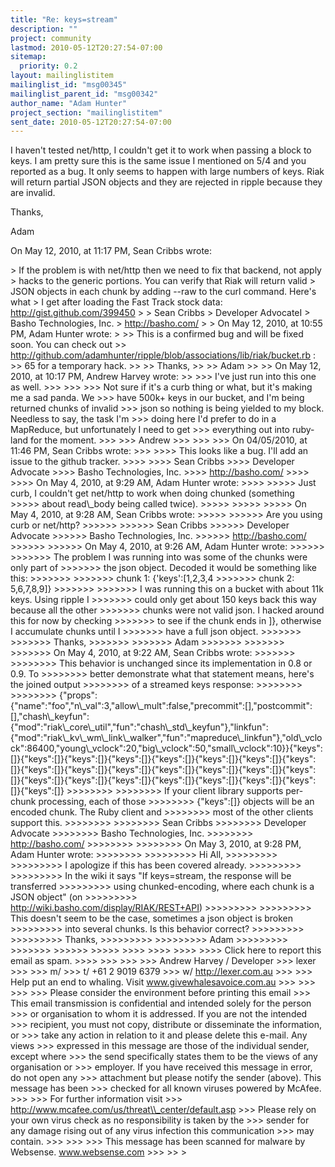 ```yaml
---
title: "Re: keys=stream"
description: ""
project: community
lastmod: 2010-05-12T20:27:54-07:00
sitemap:
  priority: 0.2
layout: mailinglistitem
mailinglist_id: "msg00345"
mailinglist_parent_id: "msg00342"
author_name: "Adam Hunter"
project_section: "mailinglistitem"
sent_date: 2010-05-12T20:27:54-07:00
---
```



I haven't tested net/http, I couldn't get it to work when passing a block to 
keys. I am pretty sure this is the same issue I mentioned on 5/4 and you 
reported as a bug. It only seems to happen with large numbers of keys. Riak 
will return partial JSON objects and they are rejected in ripple because they 
are invalid. 

Thanks,

Adam

On May 12, 2010, at 11:17 PM, Sean Cribbs wrote:

&gt; If the problem is with net/http then we need to fix that backend, not apply 
&gt; hacks to the generic portions. You can verify that Riak will return valid 
&gt; JSON objects in each chunk by adding --raw to the curl command. Here's what 
&gt; I get after loading the Fast Track stock data: http://gist.github.com/399450 
&gt; 
&gt; Sean Cribbs 
&gt; Developer AdvocateI 
&gt; Basho Technologies, Inc.
&gt; http://basho.com/
&gt; 
&gt; On May 12, 2010, at 10:55 PM, Adam Hunter wrote:
&gt; 
&gt;&gt; This is a confirmed bug and will be fixed soon. You can check out 
&gt;&gt; http://github.com/adamhunter/ripple/blob/associations/lib/riak/bucket.rb : 
&gt;&gt; 65 for a temporary hack.
&gt;&gt; 
&gt;&gt; Thanks,
&gt;&gt; 
&gt;&gt; Adam
&gt;&gt; 
&gt;&gt; On May 12, 2010, at 10:17 PM, Andrew Harvey wrote:
&gt;&gt; 
&gt;&gt;&gt; I've just run into this one as well.
&gt;&gt;&gt; 
&gt;&gt;&gt; 
&gt;&gt;&gt; Not sure if it's a curb thing or what, but it's making me a sad panda. We 
&gt;&gt;&gt; have 500k+ keys in our bucket, and I'm being returned chunks of invalid 
&gt;&gt;&gt; json so nothing is being yielded to my block. Needless to say, the task I'm 
&gt;&gt;&gt; doing here I'd prefer to do in a MapReduce, but unfortunately I need to get 
&gt;&gt;&gt; everything out into ruby-land for the moment.
&gt;&gt;&gt; 
&gt;&gt;&gt; Andrew
&gt;&gt;&gt; 
&gt;&gt;&gt; 
&gt;&gt;&gt; On 04/05/2010, at 11:46 PM, Sean Cribbs wrote:
&gt;&gt;&gt; 
&gt;&gt;&gt;&gt; This looks like a bug. I'll add an issue to the github tracker.
&gt;&gt;&gt;&gt; 
&gt;&gt;&gt;&gt; Sean Cribbs 
&gt;&gt;&gt;&gt; Developer Advocate
&gt;&gt;&gt;&gt; Basho Technologies, Inc.
&gt;&gt;&gt;&gt; http://basho.com/
&gt;&gt;&gt;&gt; 
&gt;&gt;&gt;&gt; On May 4, 2010, at 9:29 AM, Adam Hunter wrote:
&gt;&gt;&gt;&gt; 
&gt;&gt;&gt;&gt;&gt; Just curb, I couldn't get net/http to work when doing chunked (something 
&gt;&gt;&gt;&gt;&gt; about read\\_body being called twice).
&gt;&gt;&gt;&gt;&gt; 
&gt;&gt;&gt;&gt;&gt; 
&gt;&gt;&gt;&gt;&gt; On May 4, 2010, at 9:28 AM, Sean Cribbs wrote:
&gt;&gt;&gt;&gt;&gt; 
&gt;&gt;&gt;&gt;&gt;&gt; Are you using curb or net/http?
&gt;&gt;&gt;&gt;&gt;&gt; 
&gt;&gt;&gt;&gt;&gt;&gt; Sean Cribbs 
&gt;&gt;&gt;&gt;&gt;&gt; Developer Advocate
&gt;&gt;&gt;&gt;&gt;&gt; Basho Technologies, Inc.
&gt;&gt;&gt;&gt;&gt;&gt; http://basho.com/
&gt;&gt;&gt;&gt;&gt;&gt; 
&gt;&gt;&gt;&gt;&gt;&gt; On May 4, 2010, at 9:26 AM, Adam Hunter wrote:
&gt;&gt;&gt;&gt;&gt;&gt; 
&gt;&gt;&gt;&gt;&gt;&gt;&gt; The problem I was running into was some of the chunks were only part of 
&gt;&gt;&gt;&gt;&gt;&gt;&gt; the json object. Decoded it would be something like this:
&gt;&gt;&gt;&gt;&gt;&gt;&gt; 
&gt;&gt;&gt;&gt;&gt;&gt;&gt; chunk 1: {'keys':[1,2,3,4
&gt;&gt;&gt;&gt;&gt;&gt;&gt; chunk 2: 5,6,7,8,9]}
&gt;&gt;&gt;&gt;&gt;&gt;&gt; 
&gt;&gt;&gt;&gt;&gt;&gt;&gt; I was running this on a bucket with about 11k keys. Using ripple I 
&gt;&gt;&gt;&gt;&gt;&gt;&gt; could only get about 150 keys back this way because all the other 
&gt;&gt;&gt;&gt;&gt;&gt;&gt; chunks were not valid json. I hacked around this for now by checking 
&gt;&gt;&gt;&gt;&gt;&gt;&gt; to see if the chunk ends in ]}, otherwise I accumulate chunks until I 
&gt;&gt;&gt;&gt;&gt;&gt;&gt; have a full json object.
&gt;&gt;&gt;&gt;&gt;&gt;&gt; 
&gt;&gt;&gt;&gt;&gt;&gt;&gt; Thanks,
&gt;&gt;&gt;&gt;&gt;&gt;&gt; 
&gt;&gt;&gt;&gt;&gt;&gt;&gt; Adam
&gt;&gt;&gt;&gt;&gt;&gt;&gt; 
&gt;&gt;&gt;&gt;&gt;&gt;&gt; 
&gt;&gt;&gt;&gt;&gt;&gt;&gt; On May 4, 2010, at 9:22 AM, Sean Cribbs wrote:
&gt;&gt;&gt;&gt;&gt;&gt;&gt; 
&gt;&gt;&gt;&gt;&gt;&gt;&gt;&gt; This behavior is unchanged since its implementation in 0.8 or 0.9. To 
&gt;&gt;&gt;&gt;&gt;&gt;&gt;&gt; better demonstrate what that statement means, here's the joined output 
&gt;&gt;&gt;&gt;&gt;&gt;&gt;&gt; of a streamed keys response:
&gt;&gt;&gt;&gt;&gt;&gt;&gt;&gt; 
&gt;&gt;&gt;&gt;&gt;&gt;&gt;&gt; {"props":{"name":"foo","n\\_val":3,"allow\\_mult":false,"precommit":[],"postcommit":[],"chash\\_keyfun":{"mod":"riak\\_core\\_util","fun":"chash\\_std\\_keyfun"},"linkfun":{"mod":"riak\\_kv\\_wm\\_link\\_walker","fun":"mapreduce\\_linkfun"},"old\\_vclock":86400,"young\\_vclock":20,"big\\_vclock":50,"small\\_vclock":10}}{"keys":[]}{"keys":[]}{"keys":[]}{"keys":[]}{"keys":[]}{"keys":[]}{"keys":[]}{"keys":[]}{"keys":[]}{"keys":[]}{"keys":[]}{"keys":[]}{"keys":[]}{"keys":[]}{"keys":[]}{"keys":[]}{"keys":[]}{"keys":[]}{"keys":[]}{"keys":[]}{"keys":[]}{"keys":[]}{"keys":[]}
&gt;&gt;&gt;&gt;&gt;&gt;&gt;&gt; 
&gt;&gt;&gt;&gt;&gt;&gt;&gt;&gt; If your client library supports per-chunk processing, each of those 
&gt;&gt;&gt;&gt;&gt;&gt;&gt;&gt; {"keys":[]} objects will be an encoded chunk. The Ruby client and 
&gt;&gt;&gt;&gt;&gt;&gt;&gt;&gt; most of the other clients support this.
&gt;&gt;&gt;&gt;&gt;&gt;&gt;&gt; 
&gt;&gt;&gt;&gt;&gt;&gt;&gt;&gt; Sean Cribbs 
&gt;&gt;&gt;&gt;&gt;&gt;&gt;&gt; Developer Advocate
&gt;&gt;&gt;&gt;&gt;&gt;&gt;&gt; Basho Technologies, Inc.
&gt;&gt;&gt;&gt;&gt;&gt;&gt;&gt; http://basho.com/
&gt;&gt;&gt;&gt;&gt;&gt;&gt;&gt; 
&gt;&gt;&gt;&gt;&gt;&gt;&gt;&gt; On May 3, 2010, at 9:28 PM, Adam Hunter wrote:
&gt;&gt;&gt;&gt;&gt;&gt;&gt;&gt; 
&gt;&gt;&gt;&gt;&gt;&gt;&gt;&gt;&gt; Hi All,
&gt;&gt;&gt;&gt;&gt;&gt;&gt;&gt;&gt; 
&gt;&gt;&gt;&gt;&gt;&gt;&gt;&gt;&gt; I apologize if this has been covered already.
&gt;&gt;&gt;&gt;&gt;&gt;&gt;&gt;&gt; 
&gt;&gt;&gt;&gt;&gt;&gt;&gt;&gt;&gt; In the wiki it says "If keys=stream, the response will be transferred 
&gt;&gt;&gt;&gt;&gt;&gt;&gt;&gt;&gt; using chunked-encoding, where each chunk is a JSON object" (on 
&gt;&gt;&gt;&gt;&gt;&gt;&gt;&gt;&gt; http://wiki.basho.com/display/RIAK/REST+API)
&gt;&gt;&gt;&gt;&gt;&gt;&gt;&gt;&gt; 
&gt;&gt;&gt;&gt;&gt;&gt;&gt;&gt;&gt; This doesn't seem to be the case, sometimes a json object is broken 
&gt;&gt;&gt;&gt;&gt;&gt;&gt;&gt;&gt; into several chunks. Is this behavior correct?
&gt;&gt;&gt;&gt;&gt;&gt;&gt;&gt;&gt; 
&gt;&gt;&gt;&gt;&gt;&gt;&gt;&gt;&gt; Thanks,
&gt;&gt;&gt;&gt;&gt;&gt;&gt;&gt;&gt; 
&gt;&gt;&gt;&gt;&gt;&gt;&gt;&gt;&gt; Adam
&gt;&gt;&gt;&gt;&gt;&gt;&gt;&gt;&gt; 
&gt;&gt;&gt;&gt;&gt;&gt;&gt; 
&gt;&gt;&gt;&gt;&gt;&gt; 
&gt;&gt;&gt;&gt;&gt; 
&gt;&gt;&gt;&gt; 
&gt;&gt;&gt;&gt; 
&gt;&gt;&gt;&gt; 
&gt;&gt;&gt;&gt; Click here to report this email as spam.
&gt;&gt;&gt;&gt; 
&gt;&gt;&gt; 
&gt;&gt;&gt; 
&gt;&gt;&gt; Andrew Harvey / Developer 
&gt;&gt;&gt; lexer
&gt;&gt;&gt; 
&gt;&gt;&gt; m/ 
&gt;&gt;&gt; t/ +61 2 9019 6379
&gt;&gt;&gt; w/ http://lexer.com.au
&gt;&gt;&gt; 
&gt;&gt;&gt; Help put an end to whaling. Visit www.givewhalesavoice.com.au
&gt;&gt;&gt; 
&gt;&gt;&gt; 
&gt;&gt;&gt; 
&gt;&gt;&gt; Please consider the environment before printing this email
&gt;&gt;&gt; This email transmission is confidential and intended solely for the person 
&gt;&gt;&gt; or organisation to whom it is addressed. If you are not the intended 
&gt;&gt;&gt; recipient, you must not copy, distribute or disseminate the information, or 
&gt;&gt;&gt; take any action in relation to it and please delete this e-mail. Any views 
&gt;&gt;&gt; expressed in this message are those of the individual sender, except where 
&gt;&gt;&gt; the send specifically states them to be the views of any organisation or 
&gt;&gt;&gt; employer. If you have received this message in error, do not open any 
&gt;&gt;&gt; attachment but please notify the sender (above). This message has been 
&gt;&gt;&gt; checked for all known viruses powered by McAfee.
&gt;&gt;&gt; 
&gt;&gt;&gt; For further information visit 
&gt;&gt;&gt; http://www.mcafee.com/us/threat\\_center/default.asp
&gt;&gt;&gt; Please rely on your own virus check as no responsibility is taken by the 
&gt;&gt;&gt; sender for any damage rising out of any virus infection this communication 
&gt;&gt;&gt; may contain.
&gt;&gt;&gt; 
&gt;&gt;&gt; 
&gt;&gt;&gt; This message has been scanned for malware by Websense. www.websense.com
&gt;&gt;&gt; 
&gt;&gt; 
&gt; 

